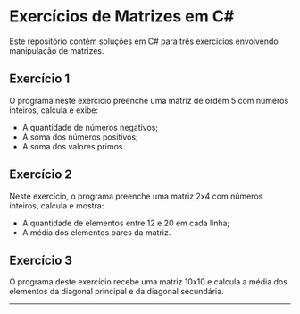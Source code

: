 # Exercícios de Matrizes em C#

Este repositório contém soluções em C# para três exercícios envolvendo manipulação de matrizes.

## Exercício 1

O programa neste exercício preenche uma matriz de ordem 5 com números inteiros, calcula e exibe:
- A quantidade de números negativos;
- A soma dos números positivos;
- A soma dos valores primos.

## Exercício 2

Neste exercício, o programa preenche uma matriz 2x4 com números inteiros, calcula e mostra:
- A quantidade de elementos entre 12 e 20 em cada linha;
- A média dos elementos pares da matriz.

## Exercício 3

O programa deste exercício recebe uma matriz 10x10 e calcula a média dos elementos da diagonal principal e da diagonal secundária.


---
